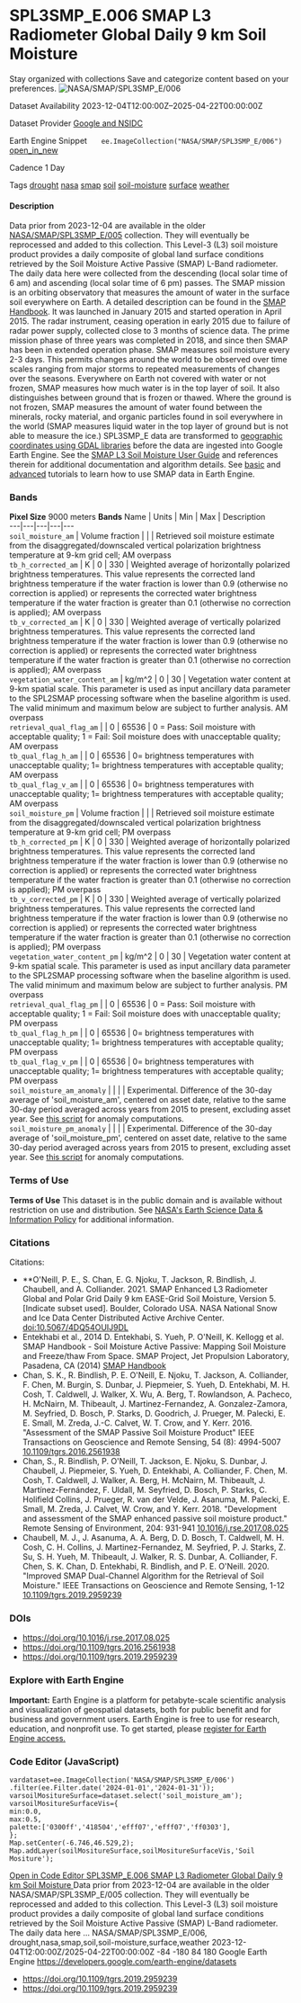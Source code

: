  
#  SPL3SMP_E.006 SMAP L3 Radiometer Global Daily 9 km Soil Moisture 
Stay organized with collections  Save and categorize content based on your preferences. 
![NASA/SMAP/SPL3SMP_E/006](https://developers.google.com/earth-engine/datasets/images/NASA/NASA_SMAP_SPL3SMP_E_006_sample.png) 

Dataset Availability
    2023-12-04T12:00:00Z–2025-04-22T00:00:00Z 

Dataset Provider
     [ Google and NSIDC ](https://nsidc.org/data/spl3smp_e/versions/6) 

Earth Engine Snippet
     `    ee.ImageCollection("NASA/SMAP/SPL3SMP_E/006")   ` [ open_in_new ](https://code.earthengine.google.com/?scriptPath=Examples:Datasets/NASA/NASA_SMAP_SPL3SMP_E_006) 

Cadence
    1 Day 

Tags
     [drought](https://developers.google.com/earth-engine/datasets/tags/drought) [nasa](https://developers.google.com/earth-engine/datasets/tags/nasa) [smap](https://developers.google.com/earth-engine/datasets/tags/smap) [soil](https://developers.google.com/earth-engine/datasets/tags/soil) [soil-moisture](https://developers.google.com/earth-engine/datasets/tags/soil-moisture) [surface](https://developers.google.com/earth-engine/datasets/tags/surface) [weather](https://developers.google.com/earth-engine/datasets/tags/weather)
#### Description
Data prior from 2023-12-04 are available in the older [NASA/SMAP/SPL3SMP_E/005](https://developers.google.com/earth-engine/datasets/catalog/NASA_SMAP_SPL3SMP_E_005) collection. They will eventually be reprocessed and added to this collection.
This Level-3 (L3) soil moisture product provides a daily composite of global land surface conditions retrieved by the Soil Moisture Active Passive (SMAP) L-Band radiometer. The daily data here were collected from the descending (local solar time of 6 am) and ascending (local solar time of 6 pm) passes.
The SMAP mission is an orbiting observatory that measures the amount of water in the surface soil everywhere on Earth. A detailed description can be found in the [SMAP Handbook](https://smap.jpl.nasa.gov/system/internal_resources/details/original/178_SMAP_Handbook_FINAL_1_JULY_2014_Web.pdf). It was launched in January 2015 and started operation in April 2015. The radar instrument, ceasing operation in early 2015 due to failure of radar power supply, collected close to 3 months of science data. The prime mission phase of three years was completed in 2018, and since then SMAP has been in extended operation phase.
SMAP measures soil moisture every 2-3 days. This permits changes around the world to be observed over time scales ranging from major storms to repeated measurements of changes over the seasons.
Everywhere on Earth not covered with water or not frozen, SMAP measures how much water is in the top layer of soil. It also distinguishes between ground that is frozen or thawed. Where the ground is not frozen, SMAP measures the amount of water found between the minerals, rocky material, and organic particles found in soil everywhere in the world (SMAP measures liquid water in the top layer of ground but is not able to measure the ice.)
SPL3SMP_E data are transformed to [geographic coordinates using GDAL libraries](https://github.com/google/earthengine-catalog/blob/main/pipelines/smap_convert_l3.py) before the data are ingested into Google Earth Engine.
See the [SMAP L3 Soil Moisture User Guide](https://nsidc.org/sites/default/files/spl3smp_e-v005-userguide.pdf) and references therein for additional documentation and algorithm details.
See [basic](https://developers.google.com/earth-engine/tutorials/community/smap-soil-moisture) and [advanced](https://developers.google.com/earth-engine/tutorials/community/anomalies-analysis-smo-and-pre) tutorials to learn how to use SMAP data in Earth Engine.
### Bands
**Pixel Size** 9000 meters 
**Bands**
Name | Units | Min | Max | Description  
---|---|---|---|---  
`soil_moisture_am` | Volume fraction |  |  | Retrieved soil moisture estimate from the disaggregated/downscaled vertical polarization brightness temperature at 9-km grid cell; AM overpass  
`tb_h_corrected_am` | K |  0  |  330  | Weighted average of horizontally polarized brightness temperatures. This value represents the corrected land brightness temperature if the water fraction is lower than 0.9 (otherwise no correction is applied) or represents the corrected water brightness temperature if the water fraction is greater than 0.1 (otherwise no correction is applied); AM overpass  
`tb_v_corrected_am` | K |  0  |  330  | Weighted average of vertically polarized brightness temperatures. This value represents the corrected land brightness temperature if the water fraction is lower than 0.9 (otherwise no correction is applied) or represents the corrected water brightness temperature if the water fraction is greater than 0.1 (otherwise no correction is applied); AM overpass  
`vegetation_water_content_am` | kg/m^2 |  0  |  30  | Vegetation water content at 9-km spatial scale. This parameter is used as input ancillary data parameter to the SPL2SMAP processing software when the baseline algorithm is used. The valid minimum and maximum below are subject to further analysis. AM overpass  
`retrieval_qual_flag_am` |  |  0  |  65536  | 0 = Pass: Soil moisture with acceptable quality; 1 = Fail: Soil moisture does with unacceptable quality; AM overpass  
`tb_qual_flag_h_am` |  |  0  |  65536  | 0= brightness temperatures with unacceptable quality; 1= brightness temperatures with acceptable quality; AM overpass  
`tb_qual_flag_v_am` |  |  0  |  65536  | 0= brightness temperatures with unacceptable quality; 1= brightness temperatures with acceptable quality; AM overpass  
`soil_moisture_pm` | Volume fraction |  |  | Retrieved soil moisture estimate from the disaggregated/downscaled vertical polarization brightness temperature at 9-km grid cell; PM overpass  
`tb_h_corrected_pm` | K |  0  |  330  | Weighted average of horizontally polarized brightness temperatures. This value represents the corrected land brightness temperature if the water fraction is lower than 0.9 (otherwise no correction is applied) or represents the corrected water brightness temperature if the water fraction is greater than 0.1 (otherwise no correction is applied); PM overpass  
`tb_v_corrected_pm` | K |  0  |  330  | Weighted average of vertically polarized brightness temperatures. This value represents the corrected land brightness temperature if the water fraction is lower than 0.9 (otherwise no correction is applied) or represents the corrected water brightness temperature if the water fraction is greater than 0.1 (otherwise no correction is applied); PM overpass  
`vegetation_water_content_pm` | kg/m^2 |  0  |  30  | Vegetation water content at 9-km spatial scale. This parameter is used as input ancillary data parameter to the SPL2SMAP processing software when the baseline algorithm is used. The valid minimum and maximum below are subject to further analysis. PM overpass  
`retrieval_qual_flag_pm` |  |  0  |  65536  | 0 = Pass: Soil moisture with acceptable quality; 1 = Fail: Soil moisture does with unacceptable quality; PM overpass  
`tb_qual_flag_h_pm` |  |  0  |  65536  | 0= brightness temperatures with unacceptable quality; 1= brightness temperatures with acceptable quality; PM overpass  
`tb_qual_flag_v_pm` |  |  0  |  65536  | 0= brightness temperatures with unacceptable quality; 1= brightness temperatures with acceptable quality; PM overpass  
`soil_moisture_am_anomaly` |  |  |  | Experimental. Difference of the 30-day average of 'soil_moisture_am', centered on asset date, relative to the same 30-day period averaged across years from 2015 to present, excluding asset year. See [this script](https://github.com/google/earthengine-community/blob/master/datasets/smap_anomaly_l3.py) for anomaly computations.  
`soil_moisture_pm_anomaly` |  |  |  | Experimental. Difference of the 30-day average of 'soil_moisture_pm', centered on asset date, relative to the same 30-day period averaged across years from 2015 to present, excluding asset year. See [this script](https://github.com/google/earthengine-community/blob/master/datasets/smap_anomaly_l3.py) for anomaly computations.  
### Terms of Use
**Terms of Use**
This dataset is in the public domain and is available without restriction on use and distribution. See [NASA's Earth Science Data & Information Policy](https://www.earthdata.nasa.gov/engage/open-data-services-and-software/data-and-information-policy) for additional information.
### Citations
Citations:
  * **O'Neill, P. E., S. Chan, E. G. Njoku, T. Jackson, R. Bindlish, J. Chaubell, and A. Colliander. 2021. SMAP Enhanced L3 Radiometer Global and Polar Grid Daily 9 km EASE-Grid Soil Moisture, Version 5. [Indicate subset used]. Boulder, Colorado USA. NASA National Snow and Ice Data Center Distributed Active Archive Center. [doi:10.5067/4DQ54OUIJ9DL](https://doi.org/10.5067/4DQ54OUIJ9DL)
  * Entekhabi et al., 2014 D. Entekhabi, S. Yueh, P. O'Neill, K. Kellogg et al. SMAP Handbook - Soil Moisture Active Passive: Mapping Soil Moisture and Freeze/thaw From Space. SMAP Project, Jet Propulsion Laboratory, Pasadena, CA (2014) [SMAP Handbook](https://smap.jpl.nasa.gov/system/internal_resources/details/original/178_SMAP_Handbook_FINAL_1_JULY_2014_Web.pdf)
  * Chan, S. K., R. Bindlish, P. E. O'Neill, E. Njoku, T. Jackson, A. Colliander, F. Chen, M. Burgin, S. Dunbar, J. Piepmeier, S. Yueh, D. Entekhabi, M. H. Cosh, T. Caldwell, J. Walker, X. Wu, A. Berg, T. Rowlandson, A. Pacheco, H. McNairn, M. Thibeault, J. Martinez-Fernandez, A. Gonzalez-Zamora, M. Seyfried, D. Bosch, P. Starks, D. Goodrich, J. Prueger, M. Palecki, E. E. Small, M. Zreda, J.-C. Calvet, W. T. Crow, and Y. Kerr. 2016. "Assessment of the SMAP Passive Soil Moisture Product" IEEE Transactions on Geoscience and Remote Sensing, 54 (8): 4994-5007 [10.1109/tgrs.2016.2561938](https://doi.org/10.1109/tgrs.2016.2561938)
  * Chan, S., R. Bindlish, P. O'Neill, T. Jackson, E. Njoku, S. Dunbar, J. Chaubell, J. Piepmeier, S. Yueh, D. Entekhabi, A. Colliander, F. Chen, M. Cosh, T. Caldwell, J. Walker, A. Berg, H. McNairn, M. Thibeault, J. Martínez-Fernández, F. Uldall, M. Seyfried, D. Bosch, P. Starks, C. Holifield Collins, J. Prueger, R. van der Velde, J. Asanuma, M. Palecki, E. Small, M. Zreda, J. Calvet, W. Crow, and Y. Kerr. 2018. "Development and assessment of the SMAP enhanced passive soil moisture product." Remote Sensing of Environment, 204: 931-941 [10.1016/j.rse.2017.08.025](https://doi.org/10.1016/j.rse.2017.08.025)
  * Chaubell, M. J., J. Asanuma, A. A. Berg, D. D. Bosch, T. Caldwell, M. H. Cosh, C. H. Collins, J. Martinez-Fernandez, M. Seyfried, P. J. Starks, Z. Su, S. H. Yueh, M. Thibeault, J. Walker, R. S. Dunbar, A. Colliander, F. Chen, S. K. Chan, D. Entekhabi, R. Bindlish, and P. E. O'Neill. 2020. "Improved SMAP Dual-Channel Algorithm for the Retrieval of Soil Moisture." IEEE Transactions on Geoscience and Remote Sensing, 1-12 [10.1109/tgrs.2019.2959239](https://doi.org/10.1109/tgrs.2019.2959239)


### DOIs
  * [ https://doi.org/10.1016/j.rse.2017.08.025 ](https://doi.org/10.1016/j.rse.2017.08.025)
  * [ https://doi.org/10.1109/tgrs.2016.2561938 ](https://doi.org/10.1109/tgrs.2016.2561938)
  * [ https://doi.org/10.1109/tgrs.2019.2959239 ](https://doi.org/10.1109/tgrs.2019.2959239)


### Explore with Earth Engine
**Important:** Earth Engine is a platform for petabyte-scale scientific analysis and visualization of geospatial datasets, both for public benefit and for business and government users. Earth Engine is free to use for research, education, and nonprofit use. To get started, please [register for Earth Engine access.](https://console.cloud.google.com/earth-engine)
### Code Editor (JavaScript)
```
vardataset=ee.ImageCollection('NASA/SMAP/SPL3SMP_E/006')
.filter(ee.Filter.date('2024-01-01','2024-01-31'));
varsoilMositureSurface=dataset.select('soil_moisture_am');
varsoilMositureSurfaceVis={
min:0.0,
max:0.5,
palette:['0300ff','418504','efff07','efff07','ff0303'],
};
Map.setCenter(-6.746,46.529,2);
Map.addLayer(soilMositureSurface,soilMositureSurfaceVis,'Soil Mositure');
```
[ Open in Code Editor ](https://code.earthengine.google.com/?scriptPath=Examples:Datasets/NASA/NASA_SMAP_SPL3SMP_E_006)
[ SPL3SMP_E.006 SMAP L3 Radiometer Global Daily 9 km Soil Moisture ](https://developers.google.com/earth-engine/datasets/catalog/NASA_SMAP_SPL3SMP_E_006)
Data prior from 2023-12-04 are available in the older NASA/SMAP/SPL3SMP_E/005 collection. They will eventually be reprocessed and added to this collection. This Level-3 (L3) soil moisture product provides a daily composite of global land surface conditions retrieved by the Soil Moisture Active Passive (SMAP) L-Band radiometer. The daily data here …
NASA/SMAP/SPL3SMP_E/006, drought,nasa,smap,soil,soil-moisture,surface,weather 
2023-12-04T12:00:00Z/2025-04-22T00:00:00Z
-84 -180 84 180 
Google Earth Engine
https://developers.google.com/earth-engine/datasets
  * [ https://doi.org/10.1109/tgrs.2019.2959239 ](https://doi.org/https://nsidc.org/data/spl3smp_e/versions/6)
  * [ https://doi.org/10.1109/tgrs.2019.2959239 ](https://doi.org/https://developers.google.com/earth-engine/datasets/catalog/NASA_SMAP_SPL3SMP_E_006)


